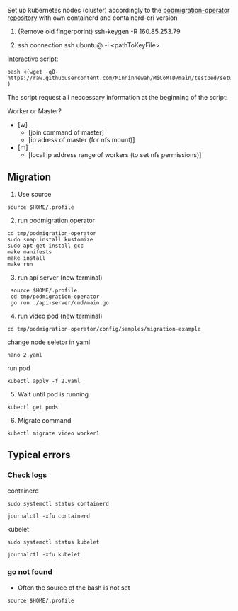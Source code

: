Set up kubernetes nodes (cluster) accordingly to the [podmigration-operator repository](https://github.com/SSU-DCN/podmigration-operator) with own containerd and containerd-cri version

1. (Remove old fingerporint)
ssh-keygen -R 160.85.253.79

2. ssh connection
ssh ubuntu@<ip> -i \<pathToKeyFile\>


Interactive script:
```
bash <(wget -qO- https://raw.githubusercontent.com/Minninnewah/MiCoMTD/main/testbed/setup_environment_complete.sh )
```

The script request all neccessary information at the beginning of the script:

Worker or Master?<br />
* [w]<br />
  * [join command of master]<br />
  * [ip adress of master (for nfs mount)]<br />
* [m]<br />
  * [local ip address range of workers (to set nfs permissions)]<br />


## Migration
 
1. Use source
```
source $HOME/.profile
```
 
2. run podmigration operator
```
cd tmp/podmigration-operator
sudo snap install kustomize
sudo apt-get install gcc
make manifests
make install
make run
```
 
3. run api server (new terminal)
```
 source $HOME/.profile
 cd tmp/podmigration-operator
 go run ./api-server/cmd/main.go
```
 
4. run video pod (new terminal)
```
cd tmp/podmigration-operator/config/samples/migration-example
```
change node seletor in yaml
```
nano 2.yaml 
```
 
run pod
```
kubectl apply -f 2.yaml
```
 
5. Wait until pod is running
 ```
 kubectl get pods
 ```
 
 6. Migrate command
  ```
  kubectl migrate video worker1
  ```

## Typical errors
### Check logs
containerd
```
sudo systemctl status containerd
```
```
journalctl -xfu containerd
```
kubelet
```
sudo systemctl status kubelet
```
```
journalctl -xfu kubelet
```

### go not found
- Often the source of the bash is not set
```
source $HOME/.profile
```
